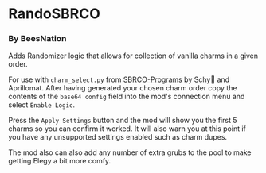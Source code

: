# RandoSBRCO
### By BeesNation

Adds Randomizer logic that allows for collection of vanilla charms in a given order.

For use with `charm_select.py` from [SBRCO-Programs](https://github.com/Schyvun/SBRCO-Programs)
by Schy💙 and Aprillomat. 
After having generated your chosen charm order 
copy the contents of the `base64 config` field 
into the mod's connection menu and select `Enable Logic`.

Press the `Apply Settings` button and the mod will
show you the first 5 charms so you can confirm it worked.
It will also warn you at this point if you have any unsupported settings
enabled such as charm dupes.

The mod also can also add any number of extra grubs to the pool
to make getting Elegy a bit more comfy.
